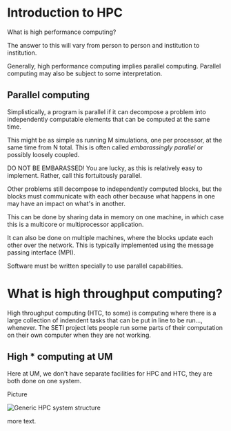 # Introduction to HPC

What is high performance computing?

The answer to this will vary from person to person and institution to institution.

Generally, high performance computing implies parallel computing.  Parallel
computing may also be subject to some interpretation.

## Parallel computing

Simplistically, a program is parallel if it can decompose a problem into
independently computable elements that can be computed at the same time.

This might be as simple as running M simulations, one per processor, at
the same time from N total.  This is often called _embarassingly parallel_
or possibly loosely coupled.

DO NOT BE EMBARASSED!  You are lucky, as this is relatively easy to
implement.  Rather, call this fortuitously parallel.

Other problems still decompose to independently computed blocks, but
the blocks must communicate with each other because what happens in
one may have an impact on what's in another.

This can be done by sharing data in memory on one machine, in which
case this is a multicore or multiprocessor application.

It can also be done on multiple machines, where the blocks update
each other over the network.  This is typically implemented using
the message passing interface (MPI).

Software must be written specially to use parallel capabilities.

# What is high throughput computing?

High throughput computing (HTC, to some) is computing where there
is a large collection of indendent tasks that can be put in line
to be run..., whenever.  The SETI project lets people run some
parts of their computation on their own computer when they are not
working.

## High * computing at UM

Here at UM, we don't have separate facilities for HPC and HTC,
they are both done on one system.

Picture

![Generic HPC system structure](https://epcced.github.io/hpc-intro/fig/hpc_system_diagram.png)

more text.
